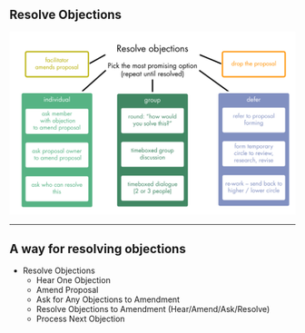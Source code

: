 ## Resolve Objections

![inline,fit](img/agreements/resolve-objections.png)

---

## A way for resolving objections

* Resolve Objections
    * Hear One Objection
    * Amend Proposal 
    * Ask for Any Objections to Amendment
    * Resolve Objections to Amendment (Hear/Amend/Ask/Resolve)
    * Process Next Objection
